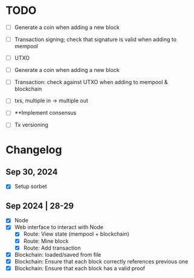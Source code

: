 # TODO
- [ ] Generate a coin when adding a new block
- [ ] Transaction signing; check that signature is valid when adding to mempool
- [ ] UTXO
- [ ] Generate a coin when adding a new block
- [ ] Transaction: check against UTXO when adding to mempool & blockchain
- [ ] txs, multiple in -> multiple out
- [ ] **Implement consensus

- [ ] Tx versioning

# Changelog

## Sep 30, 2024
- [x] Setup sorbet

## Sep 2024 | 28-29
- [x] Node
- [x] Web interface to interact with Node
  - [x] Route: View state (mempool + blockchain)
  - [x] Route: Mine block
  - [x] Route: Add transaction
- [x] Blockchain: loaded/saved from file
- [x] Blockchain: Ensure that each block correctly references previous one
- [x] Blockchain: Ensure that each block has a valid proof